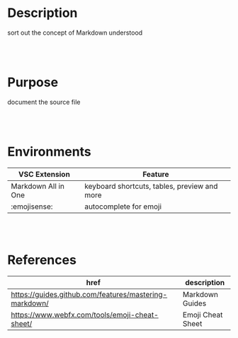 # Description

sort out the concept of Markdown understood

<br/>
<br/>

# Purpose

document the source file

<br/>
<br/>

# Environments

| VSC Extension       | Feature                                     |
| ------------------- | ------------------------------------------- |
| Markdown All in One | keyboard shortcuts, tables, preview and more|
| :emojisense:        | autocomplete for emoji                      |

<br/>
<br/>

# References

| href                                                   | description       |
| ------------------------------------------------------ | ----------------- |
| https://guides.github.com/features/mastering-markdown/ | Markdown Guides   |
| https://www.webfx.com/tools/emoji-cheat-sheet/         | Emoji Cheat Sheet |

